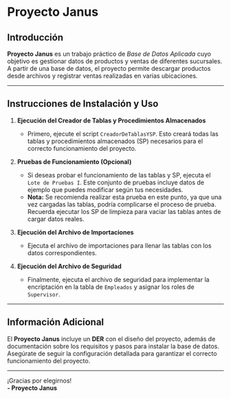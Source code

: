 # Proyecto Janus

## Introducción

**Proyecto Janus** es un trabajo práctico de *Base de Datos Aplicada* cuyo objetivo es gestionar datos de productos y ventas de diferentes sucursales. A partir de una base de datos, el proyecto permite descargar productos desde archivos y registrar ventas realizadas en varias ubicaciones.

---

## Instrucciones de Instalación y Uso

1. **Ejecución del Creador de Tablas y Procedimientos Almacenados**
   - Primero, ejecute el script `CreadorDeTablasYSP`. Esto creará todas las tablas y procedimientos almacenados (SP) necesarios para el correcto funcionamiento del proyecto.

2. **Pruebas de Funcionamiento (Opcional)**
   - Si deseas probar el funcionamiento de las tablas y SP, ejecuta el `Lote de Pruebas I`. Este conjunto de pruebas incluye datos de ejemplo que puedes modificar según tus necesidades.
   - **Nota:** Se recomienda realizar esta prueba en este punto, ya que una vez cargadas las tablas, podría complicarse el proceso de prueba. Recuerda ejecutar los SP de limpieza para vaciar las tablas antes de cargar datos reales.

3. **Ejecución del Archivo de Importaciones**
   - Ejecuta el archivo de importaciones para llenar las tablas con los datos correspondientes.

4. **Ejecución del Archivo de Seguridad**
   - Finalmente, ejecuta el archivo de seguridad para implementar la encriptación en la tabla de `Empleados` y asignar los roles de `Supervisor`.

---

## Información Adicional

El **Proyecto Janus** incluye un **DER** con el diseño del proyecto, además de documentación sobre los requisitos y pasos para instalar la base de datos. Asegúrate de seguir la configuración detallada para garantizar el correcto funcionamiento del proyecto.

---

¡Gracias por elegirnos!  
**- Proyecto Janus**
